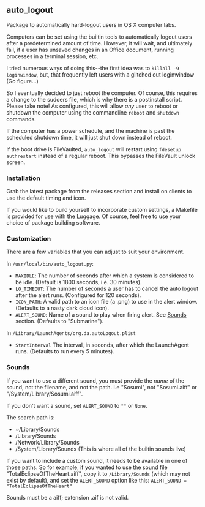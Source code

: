 ## auto_logout
Package to automatically hard-logout users in OS X computer labs.

Computers can be set using the builtin tools to automatically logout users
after a predetermined amount of time. However, it will wait, and ultimately
fail, if a user has unsaved changes in an Office document, running processes in a terminal session, etc.

I tried numerous ways of doing this--the first idea was to ```killall -9
loginwindow```, but, that frequently left users with a glitched out loginwindow
(Go figure...)

So I eventually decided to just reboot the computer. Of course, this requires
a change to the sudoers file, which is why there is a postinstall script. Please take note! As configured, this will allow *any* user to reboot or shutdown the computer using the commandline ```reboot``` and ```shutdown``` commands.

If the computer has a power schedule, and the machine is past the scheduled shutdown time, it will just shut down instead of reboot.

If the boot drive is FileVaulted, `auto_logout` will restart using `fdesetup authrestart` instead of a regular reboot. This bypasses the FileVault unlock screen.

### Installation
Grab the latest package from the releases section and install on clients to use the default timing and icon.

If you would like to build yourself to incorporate custom settings, a Makefile is provided for use with [the Luggage](https://github.com/unixorn/luggage). Of course, feel free to use your choice of package building software.

### Customization
There are a few variables that you can adjust to suit your environment.

In ```/usr/local/bin/auto_logout.py```:
* ```MAXIDLE```: The number of seconds after which a system is considered to be idle. (Default is 1800 seconds, i.e. 30 minutes).
* ```LO_TIMEOUT```: The number of seconds a user has to cancel the auto logout after the alert runs. (Configured for 120 seconds).
* ```ICON_PATH```: A valid path to an icon file (a .png) to use in the alert window. (Defaults to a nasty dark cloud icon).
* ```ALERT_SOUND```: Name of a sound to play when firing alert. See [Sounds](#sounds) section. (Defaults to "Submarine").

In ```/Library/LaunchAgents/org.da.autoLogout.plist```
* ```StartInterval``` The interval, in seconds, after which the LaunchAgent runs. (Defaults to run every 5 minutes).

### Sounds
If you want to use a different sound, you must provide the *name* of the sound, not the filename, and not the path. I.e "Sosumi", not "Sosumi.aiff" or "/System/Library/Sosumi.aiff".

If you don't want a sound, set ```ALERT_SOUND``` to ```""``` or ```None```.

The search path is:
- ~/Library/Sounds
- /Library/Sounds
- /Network/Library/Sounds
- /System/Library/Sounds (This is where all of the builtin sounds live)

If you want to include a custom sound, it needs to be available in one of those paths. So for example, if you wanted to use the sound file "TotalEclipseOfTheHeart.aiff", copy it to ```/Library/Sounds``` (which may not exist by default), and set the ```ALERT_SOUND``` option like this: 
```ALERT_SOUND = "TotalEclipseOfTheHeart"```

Sounds must be a aiff; extension .aif is not valid.
